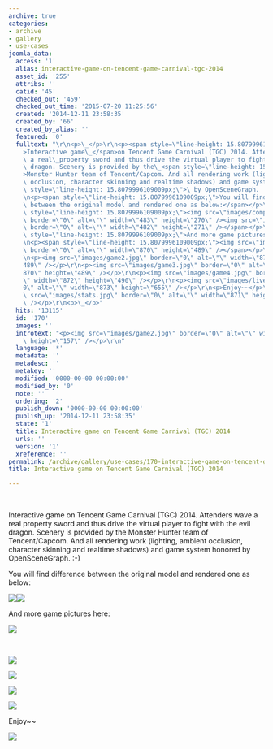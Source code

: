 ```yaml
---
archive: true
categories:
- archive
- gallery
- use-cases
joomla_data:
  access: '1'
  alias: interactive-game-on-tencent-game-carnival-tgc-2014
  asset_id: '255'
  attribs: ''
  catid: '45'
  checked_out: '459'
  checked_out_time: '2015-07-20 11:25:56'
  created: '2014-12-11 23:58:35'
  created_by: '66'
  created_by_alias: ''
  featured: '0'
  fulltext: "\r\n<p>\_</p>\r\n<p><span style=\"line-height: 15.8079996109009px;\"\
    >Interactive game\_</span>on Tencent Game Carnival (TGC) 2014. Attenders wave\
    \ a real\_property sword and thus drive the virtual player to fight with the evil\
    \ dragon. Scenery is provided by the\_<span style=\"line-height: 15.8079996109009px;\"\
    >Monster Hunter team of Tencent/Capcom. And all rendering work (lighting, ambient\
    \ occlusion, character skinning and realtime shadows) and game system\_</span>honored<span\
    \ style=\"line-height: 15.8079996109009px;\">\_by OpenSceneGraph. :-)</span></p>\r\
    \n<p><span style=\"line-height: 15.8079996109009px;\">You will find difference\
    \ between the original model and rendered one as below:</span></p>\r\n<p><span\
    \ style=\"line-height: 15.8079996109009px;\"><img src=\"images/compare1.jpg\"\
    \ border=\"0\" alt=\"\" width=\"483\" height=\"270\" /><img src=\"images/compare2.jpg\"\
    \ border=\"0\" alt=\"\" width=\"482\" height=\"271\" /></span></p>\r\n<p><span\
    \ style=\"line-height: 15.8079996109009px;\">And more game pictures here:</span></p>\r\
    \n<p><span style=\"line-height: 15.8079996109009px;\"><img src=\"images/game1.jpg\"\
    \ border=\"0\" alt=\"\" width=\"870\" height=\"489\" /></span></p>\r\n<p>\_</p>\r\
    \n<p><img src=\"images/game2.jpg\" border=\"0\" alt=\"\" width=\"870\" height=\"\
    489\" /></p>\r\n<p><img src=\"images/game3.jpg\" border=\"0\" alt=\"\" width=\"\
    870\" height=\"489\" /></p>\r\n<p><img src=\"images/game4.jpg\" border=\"0\" alt=\"\
    \" width=\"872\" height=\"490\" /></p>\r\n<p><img src=\"images/live.jpg\" border=\"\
    0\" alt=\"\" width=\"873\" height=\"655\" /></p>\r\n<p>Enjoy~~</p>\r\n<p><img\
    \ src=\"images/stats.jpg\" border=\"0\" alt=\"\" width=\"871\" height=\"490\"\
    \ /></p>\r\n<p>\_</p>"
  hits: '13115'
  id: '170'
  images: ''
  introtext: "<p><img src=\"images/game2.jpg\" border=\"0\" alt=\"\" width=\"279\"\
    \ height=\"157\" /></p>\r\n"
  language: '*'
  metadata: ''
  metadesc: ''
  metakey: ''
  modified: '0000-00-00 00:00:00'
  modified_by: '0'
  note: ''
  ordering: '2'
  publish_down: '0000-00-00 00:00:00'
  publish_up: '2014-12-11 23:58:35'
  state: '1'
  title: Interactive game on Tencent Game Carnival (TGC) 2014
  urls: ''
  version: '1'
  xreference: ''
permalink: /archive/gallery/use-cases/170-interactive-game-on-tencent-game-carnival-tgc-2014:output_ext
title: Interactive game on Tencent Game Carnival (TGC) 2014

---
```

 


Interactive game on Tencent Game Carnival (TGC) 2014. Attenders wave a real property sword and thus drive the virtual player to fight with the evil dragon. Scenery is provided by the Monster Hunter team of Tencent/Capcom. And all rendering work (lighting, ambient occlusion, character skinning and realtime shadows) and game system honored by OpenSceneGraph. :-)


You will find difference between the original model and rendered one as below:


![](https://anyoldname3.github.io/OpenSceneGraphDotComBackup/OpenSceneGraph/www.openscenegraph.com/images/compare1.jpg)![](https://anyoldname3.github.io/OpenSceneGraphDotComBackup/OpenSceneGraph/www.openscenegraph.com/images/compare2.jpg)


And more game pictures here:


![](https://anyoldname3.github.io/OpenSceneGraphDotComBackup/OpenSceneGraph/www.openscenegraph.com/images/game1.jpg)


 


![](https://anyoldname3.github.io/OpenSceneGraphDotComBackup/OpenSceneGraph/www.openscenegraph.com/images/game2.jpg)


![](https://anyoldname3.github.io/OpenSceneGraphDotComBackup/OpenSceneGraph/www.openscenegraph.com/images/game3.jpg)


![](https://anyoldname3.github.io/OpenSceneGraphDotComBackup/OpenSceneGraph/www.openscenegraph.com/images/game4.jpg)


![](https://anyoldname3.github.io/OpenSceneGraphDotComBackup/OpenSceneGraph/www.openscenegraph.com/images/live.jpg)


Enjoy~~


![](https://anyoldname3.github.io/OpenSceneGraphDotComBackup/OpenSceneGraph/www.openscenegraph.com/images/stats.jpg)


 


